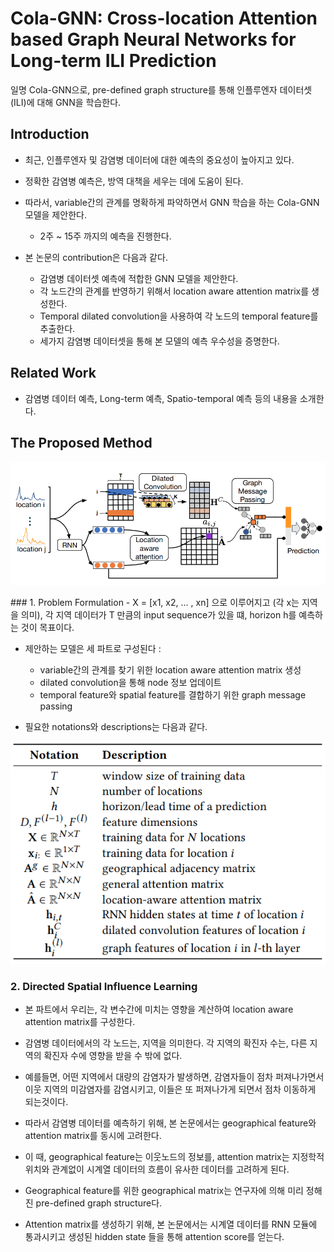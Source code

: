 # Cola-GNN: Cross-location Attention based Graph Neural Networks for Long-term ILI Prediction  
일명 Cola-GNN으로, pre-defined graph structure를 통해 인플루엔자 데이터셋(ILI)에 대해 GNN을 학습한다.  
  
## Introduction  
- 최근, 인플루엔자 및 감염병 데이터에 대한 예측의 중요성이 높아지고 있다.  
  
- 정확한 감염병 예측은, 방역 대책을 세우는 데에 도움이 된다.  
  
- 따라서, variable간의 관계를 명확하게 파악하면서 GNN 학습을 하는 Cola-GNN 모델을 제안한다.
  - 2주 ~ 15주 까지의 예측을 진행한다.  
  
- 본 논문의 contribution은 다음과 같다.  
  - 감염병 데이터셋 예측에 적합한 GNN 모델을 제안한다.  
  - 각 노드간의 관계를 반영하기 위해서 location aware attention matrix를 생성한다.  
  - Temporal dilated convolution을 사용하여 각 노드의 temporal feature를 추출한다.  
  - 세가지 감염병 데이터셋을 통해 본 모델의 예측 우수성을 증명한다.  
  
## Related Work  
- 감염병 데이터 예측, Long-term 예측, Spatio-temporal 예측 등의 내용을 소개한다.  
  
## The Proposed Method  
  
<p align="center"><img src="./imgs/colagnn1.PNG"></p> 
### 1. Problem Formulation  
- X = [x1, x2, ... , xn] 으로 이루어지고 (각 x는 지역을 의미), 각 지역 데이터가 T 만큼의 input sequence가 있을 떄, horizon h를 예측하는 것이 목표이다.  
  
- 제안하는 모델은 세 파트로 구성된다 : 
  - variable간의 관계를 찾기 위한 location aware attention matrix 생성  
  - dilated convolution을 통해 node 정보 업데이트  
  - temporal feature와 spatial feature를 결합하기 위한 graph message passing  
  
- 필요한 notations와 descriptions는 다음과 같다.  
<p align="center"><img src="./imgs/colagnn2.PNG"></p> 

### 2. Directed Spatial Influence Learning  
- 본 파트에서 우리는, 각 변수간에 미치는 영향을 계산하여 location aware attention matrix를 구성한다.  
  
- 감염병 데이터에서의 각 노드는, 지역을 의미한다. 각 지역의 확진자 수는, 다른 지역의 확진자 수에 영향을 받을 수 밖에 없다.  
- 예를들면, 어떤 지역에서 대량의 감염자가 발생하면, 감염자들이 점차 퍼져나가면서 이웃 지역의 미감염자를 감염시키고, 이들은 또 퍼져나가게 되면서 점차 이동하게 되는것이다.  
  
- 따라서 감염병 데이터를 예측하기 위해, 본 논문에서는 geographical feature와 attention matrix를 동시에 고려한다.  
  
- 이 때, geographical feature는 이웃노드의 정보를, attention matrix는 지정학적 위치와 관계없이 시계열 데이터의 흐름이 유사한 데이터를 고려하게 된다.  
  
- Geographical feature를 위한 geographical matrix는 연구자에 의해 미리 정해진 pre-defined graph structure다.  
  
- Attention matrix를 생성하기 위해, 본 논문에서는 시계열 데이터를 RNN 모듈에 통과시키고 생성된 hidden state 들을 통해 attention score를 얻는다.  
